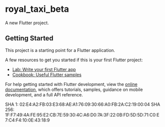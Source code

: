 # royal_taxi_beta

A new Flutter project.

## Getting Started

This project is a starting point for a Flutter application.

A few resources to get you started if this is your first Flutter project:

- [Lab: Write your first Flutter app](https://docs.flutter.dev/get-started/codelab)
- [Cookbook: Useful Flutter samples](https://docs.flutter.dev/cookbook)

For help getting started with Flutter development, view the
[online documentation](https://docs.flutter.dev/), which offers tutorials,
samples, guidance on mobile development, and a full API reference.

SHA 1: 02:E4:A2:FB:03:E3:68:AE:A1:76:09:30:66:A0:FB:2A:C2:19:00:04
SHA 256: 1F:F7:49:4A:FE:95:E2:CB:7E:59:30:4C:A6:D0:7A:3F:22:0B:FD:5D:5D:71:C0:E7:C4:F4:10:0E:43:18:9
